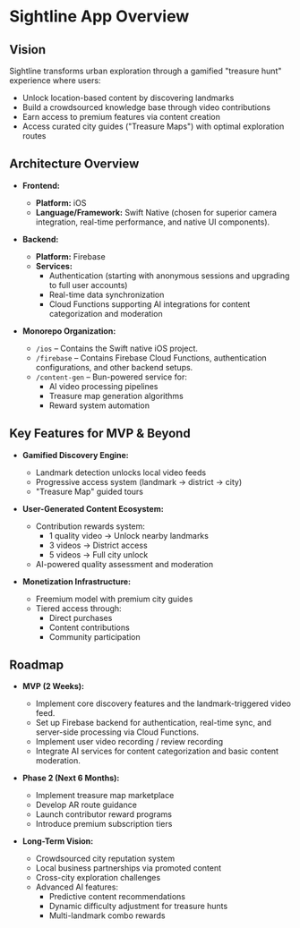 # Sightline App Overview

## Vision
Sightline transforms urban exploration through a gamified "treasure hunt" experience where users:
- Unlock location-based content by discovering landmarks
- Build a crowdsourced knowledge base through video contributions
- Earn access to premium features via content creation
- Access curated city guides ("Treasure Maps") with optimal exploration routes

## Architecture Overview
- **Frontend:**  
  - **Platform:** iOS  
  - **Language/Framework:** Swift Native (chosen for superior camera integration, real-time performance, and native UI components).
- **Backend:**  
  - **Platform:** Firebase  
  - **Services:**  
    - Authentication (starting with anonymous sessions and upgrading to full user accounts)
    - Real-time data synchronization
    - Cloud Functions supporting AI integrations for content categorization and moderation

- **Monorepo Organization:**  
  - `/ios` – Contains the Swift native iOS project.
  - `/firebase` – Contains Firebase Cloud Functions, authentication configurations, and other backend setups.
  - `/content-gen` – Bun-powered service for:
    - AI video processing pipelines
    - Treasure map generation algorithms
    - Reward system automation

## Key Features for MVP & Beyond
- **Gamified Discovery Engine:**
  - Landmark detection unlocks local video feeds
  - Progressive access system (landmark → district → city)
  - "Treasure Map" guided tours 

- **User-Generated Content Ecosystem:**
  - Contribution rewards system:
    - 1 quality video → Unlock nearby landmarks
    - 3 videos → District access
    - 5 videos → Full city unlock
  - AI-powered quality assessment and moderation

- **Monetization Infrastructure:**
  - Freemium model with premium city guides
  - Tiered access through:
    - Direct purchases
    - Content contributions
    - Community participation

## Roadmap
- **MVP (2 Weeks):**
  - Implement core discovery features and the landmark-triggered video feed.
  - Set up Firebase backend for authentication, real-time sync, and server-side processing via Cloud Functions.
  - Implement user video recording / review recording
  - Integrate AI services for content categorization and basic content moderation.
  
- **Phase 2 (Next 6 Months):**
  - Implement treasure map marketplace
  - Develop AR route guidance
  - Launch contributor reward programs
  - Introduce premium subscription tiers

- **Long-Term Vision:**
  - Crowdsourced city reputation system
  - Local business partnerships via promoted content
  - Cross-city exploration challenges
  - Advanced AI features:
    - Predictive content recommendations
    - Dynamic difficulty adjustment for treasure hunts
    - Multi-landmark combo rewards